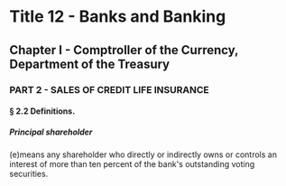 
# Title 12 - Banks and Banking
## Chapter I - Comptroller of the Currency, Department of the Treasury
### PART 2 - SALES OF CREDIT LIFE INSURANCE
#### § 2.2 Definitions.
##### Principal shareholder

(e)means any shareholder who directly or indirectly owns or controls an interest of more than ten percent of the bank's outstanding voting securities.
